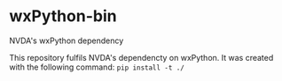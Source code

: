# wxPython-bin
NVDA's wxPython dependency 

This repository fulfils NVDA's dependencty on wxPython.
It was created with the following command: `pip install -t ./`
